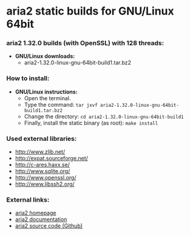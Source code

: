 aria2 static builds for GNU/Linux 64bit
===========================================

### aria2 1.32.0 builds (with OpenSSL) with 128 threads:

  * **GNU/Linux downloads:**
    * aria2-1.32.0-linux-gnu-64bit-build1.tar.bz2

### How to install:

  * **GNU/Linux instructions:**
    * Open the terminal.
    * Type the command: `tar jxvf aria2-1.32.0-linux-gnu-64bit-build1.tar.bz2`
    * Change the directory: `cd aria2-1.32.0-linux-gnu-64bit-build1`
    * Finally, install the static binary (as root): `make install`
    
### Used external libraries:

  * http://www.zlib.net/
  * http://expat.sourceforge.net/
  * http://c-ares.haxx.se/
  * http://www.sqlite.org/
  * http://www.openssl.org/
  * http://www.libssh2.org/

### External links:

  * [aria2 homepage](https://aria2.github.io/)
  * [aria2 documentation](https://aria2.github.io/manual/en/html/)
  * [aria2 source code (Github)](https://github.com/aria2/aria2)
